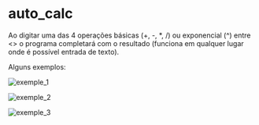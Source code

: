 # auto_calc
Ao digitar uma das 4 operações básicas (+, -, *, /) ou exponencial (^) entre &lt;> o programa completará com o resultado (funciona em qualquer lugar onde é possível entrada de texto). 

Alguns exemplos:

![exemple_1](https://user-images.githubusercontent.com/70926962/135373443-3b8d5f07-5547-4597-83aa-5137635d3432.gif)


![exemple_2](https://user-images.githubusercontent.com/70926962/135375923-baa050d7-db6a-4538-8da9-24faca77e558.gif)


![exemple_3](https://user-images.githubusercontent.com/70926962/135375319-5e78ded9-0255-4cff-99d2-adb2a379128b.gif)


